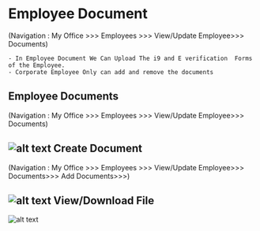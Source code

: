 Employee Document
===========
(Navigation : My Office >>> Employees >>> View/Update Employee>>> Documents)

    - In Employee Document We Can Upload The i9 and E verification  Forms of the Employee.
    - Corporate Employee Only can add and remove the documents

Employee Documents
----
(Navigation : My Office >>> Employees >>> View/Update Employee>>> Documents)

![alt text](../images/add-document-profile.png "Employee Documents")
Create Document
----
(Navigation : My Office >>> Employees >>> View/Update Employee>>> Documents>>> Add Documents>>>)

![alt text](../images/create-document-profile.png "Employee Documents")
View/Download File
----
![alt text](../images/document-read-profile.png "Employee Documents")